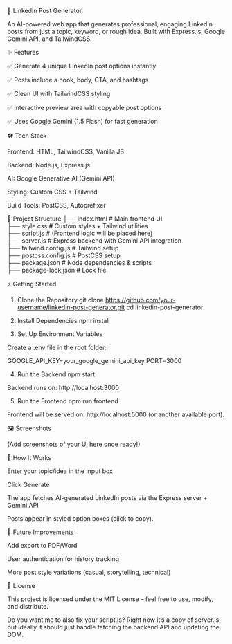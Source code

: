 🚀 LinkedIn Post Generator

An AI-powered web app that generates professional, engaging LinkedIn posts from just a topic, keyword, or rough idea. Built with Express.js, Google Gemini API, and TailwindCSS.

✨ Features

✅ Generate 4 unique LinkedIn post options instantly

✅ Posts include a hook, body, CTA, and hashtags

✅ Clean UI with TailwindCSS styling

✅ Interactive preview area with copyable post options

✅ Uses Google Gemini (1.5 Flash) for fast generation

🛠️ Tech Stack

Frontend: HTML, TailwindCSS, Vanilla JS

Backend: Node.js, Express.js

AI: Google Generative AI (Gemini API)

Styling: Custom CSS + Tailwind

Build Tools: PostCSS, Autoprefixer

📂 Project Structure
├── index.html         # Main frontend UI  
├── style.css          # Custom styles + Tailwind utilities  
├── script.js          # (Frontend logic will be placed here)  
├── server.js          # Express backend with Gemini API integration  
├── tailwind.config.js # Tailwind setup  
├── postcss.config.js  # PostCSS setup  
├── package.json       # Node dependencies & scripts  
├── package-lock.json  # Lock file  

⚡ Getting Started
1. Clone the Repository
git clone https://github.com/your-username/linkedin-post-generator.git
cd linkedin-post-generator

2. Install Dependencies
npm install

3. Set Up Environment Variables

Create a .env file in the root folder:

GOOGLE_API_KEY=your_google_gemini_api_key
PORT=3000

4. Run the Backend
npm start


Backend runs on: http://localhost:3000

5. Run the Frontend
npm run frontend


Frontend will be served on: http://localhost:5000 (or another available port).

🖼️ Screenshots

(Add screenshots of your UI here once ready!)

🔑 How It Works

Enter your topic/idea in the input box

Click Generate

The app fetches AI-generated LinkedIn posts via the Express server + Gemini API

Posts appear in styled option boxes (click to copy).

🚧 Future Improvements

 Add export to PDF/Word

 User authentication for history tracking

 More post style variations (casual, storytelling, technical)

📜 License

This project is licensed under the MIT License – feel free to use, modify, and distribute.

Do you want me to also fix your script.js? Right now it’s a copy of server.js, but ideally it should just handle fetching the backend API and updating the DOM.
